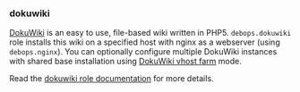 ### dokuwiki

[DokuWiki](https://www.dokuwiki.org/) is an easy to use, file-based wiki
written in PHP5. `debops.dokuwiki` role installs this wiki on a
specified host with nginx as a webserver (using `debops.nginx`). You can
optionally configure multiple DokuWiki instances with shared base
installation using [DokuWiki vhost farm](https://www.dokuwiki.org/farms)
mode.

Read the [dokuwiki role documentation](https://docs.debops.org/en/master/ansible/roles/dokuwiki/) for more details.
